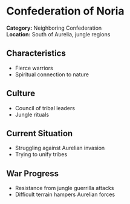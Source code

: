 # Confederation of Noria

**Category:** Neighboring Confederation  
**Location:** South of Aurelia, jungle regions  

## Characteristics
- Fierce warriors  
- Spiritual connection to nature  

## Culture
- Council of tribal leaders  
- Jungle rituals  

## Current Situation
- Struggling against Aurelian invasion  
- Trying to unify tribes  

## War Progress
- Resistance from jungle guerrilla attacks  
- Difficult terrain hampers Aurelian forces
